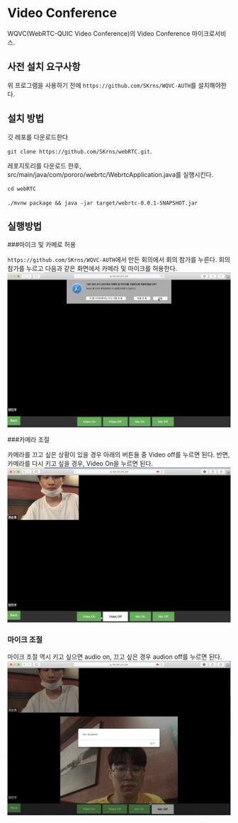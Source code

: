 # Video Conference
WQVC(WebRTC-QUIC Video Conference)의 Video Conference 마이크로서비스.

## 사전 설치 요구사항
위 프로그램을 사용하기 전에 `https://github.com/SKrns/WQVC-AUTH`를 설치해야한다.

## 설치 방법
깃 레포를 다운로드한다 

`git clone https://github.com/SKrns/webRTC.git`.

레포지토리를 다운로드 한후, src/main/java/com/pororo/webrtc/WebrtcApplication.java를 실행시킨다.

```
cd webRTC

./mvnw package && java -jar target/webrtc-0.0.1-SNAPSHOT.jar
```

## 실행방법
###마이크 및 카메로 허용

`https://github.com/SKrns/WQVC-AUTH`에서 만든 회의에서 회의 참가를 누른다. 회의 참가를 누르고 다음과 같은 화면에서 카메라 및 마이크를 허용한다.
![1](images/1.png)

###카메라 조절

카메라를 끄고 싶은 상황이 있을 경우 아래의 버튼들 중 Video off를 누르면 된다. 반면, 카메라를 다시 키고 싶을 경우, Video On을 누르면 된다.
![mic](images/off.png)

### 마이크 조절

마이크 조절 역시 키고 싶으면 audio on, 끄고 싶은 경우 audion off를 누르면 된다.
![audio](images/audio_off.png)